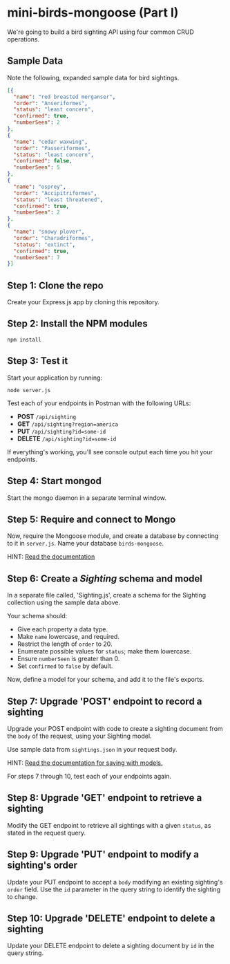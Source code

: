 # mini-birds-mongoose (Part I)
 
We're going to build a bird sighting API using four common CRUD operations.

## Sample Data

Note the following, expanded sample data for bird sightings.

```json
[{
  "name": "red breasted merganser",
  "order": "Anseriformes",
  "status": "least concern",
  "confirmed": true,
  "numberSeen": 2
},
{
  "name": "cedar waxwing",
  "order": "Passeriformes",
  "status": "least concern",
  "confirmed": false,
  "numberSeen": 5
},
{
  "name": "osprey",
  "order": "Accipitriformes",
  "status": "least threatened",
  "confirmed": true,
  "numberSeen": 2
},
{
  "name": "snowy plover",
  "order": "Charadriformes",
  "status": "extinct",
  "confirmed": true,
  "numberSeen": 7
}]
```

## Step 1: Clone the repo

Create your Express.js app by cloning this repository.
 
## Step 2: Install the NPM modules

```
npm install
```

## Step 3: Test it

Start your application by running:

```
node server.js
```

Test each of your endpoints in Postman with the following URLs:

* **POST** `/api/sighting`
* **GET** `/api/sighting?region=america`
* **PUT** `/api/sighting?id=some-id`
* **DELETE** `/api/sighting?id=some-id`

If everything's working, you'll see console output each time you hit your endpoints.

## Step 4: Start mongod

Start the mongo daemon in a separate terminal window.
 
## Step 5: Require and connect to Mongo
  
Now, require the Mongoose module, and create a database by connecting to it in `server.js`. Name your database `birds-mongoose`.

HINT: [Read the documentation](http://mongoosejs.com/docs/index.html)

## Step 6: Create a _Sighting_ schema and model

In a separate file called, 'Sighting.js', create a schema for the Sighting collection using the sample data above.

Your schema should:

* Give each property a data type.
* Make `name` lowercase, and required.
* Restrict the length of `order` to 20.
* Enumerate possible values for `status`; make them lowercase.
* Ensure `numberSeen` is greater than 0.
* Set `confirmed` to `false` by default.

Now, define a model for your schema, and add it to the file's exports.
 
## Step 7: Upgrade 'POST' endpoint to record a sighting

Upgrade your POST endpoint with code to create a sighting document from the `body` of the request, using your Sighting model.

Use sample data from `sightings.json` in your request body.

HINT: [Read the documentation for saving with models.](http://mongoosejs.com/docs/models.html)

For steps 7 through 10, test each of your endpoints again.
 
## Step 8: Upgrade 'GET' endpoint to retrieve a sighting

Modify the GET endpoint to retrieve all sightings with a given `status`, as stated in the request query.

## Step 9: Upgrade 'PUT' endpoint to modify a sighting's order

Update your PUT endpoint to accept a `body` modifying an existing sighting's `order` field. Use the `id` parameter in the query string to identify the sighting to change.

## Step 10: Upgrade 'DELETE' endpoint to delete a sighting

Update your DELETE endpoint to delete a sighting document by `id` in the query string.
